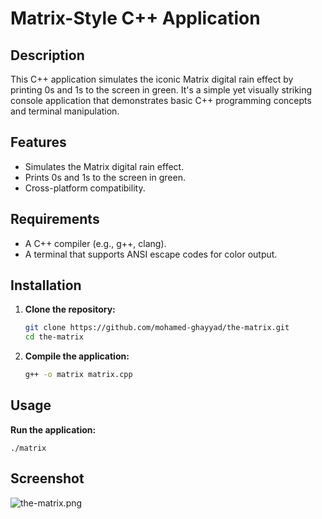 # Matrix-Style C++ Application

## Description

This C++ application simulates the iconic Matrix digital rain effect by printing 0s and 1s to the screen in green. It's a simple yet visually striking console application that demonstrates basic C++ programming concepts and terminal manipulation.

## Features

- Simulates the Matrix digital rain effect.
- Prints 0s and 1s to the screen in green.
- Cross-platform compatibility.

## Requirements

- A C++ compiler (e.g., g++, clang).
- A terminal that supports ANSI escape codes for color output.

## Installation

1. **Clone the repository:**

    ```sh
    git clone https://github.com/mohamed-ghayyad/the-matrix.git
    cd the-matrix
    ```

2. **Compile the application:**

    ```sh
    g++ -o matrix matrix.cpp
    ```

## Usage

**Run the application:**

    ./matrix

## Screenshot

![the-matrix.png](https://github.com/mohamed-ghayyad/the-matrix/blob/main/the-matrix.gif?raw=true)
